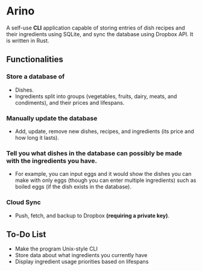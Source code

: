# Arino
A self-use **CLI** application capable of storing entries of dish recipes and their ingredients using SQLite, and sync the database using Dropbox API. It is written in Rust.

## Functionalities
### Store a database of
- Dishes.
- Ingredients split into groups (vegetables, fruits, dairy, meats, and condiments), and their prices and lifespans.
### Manually update the database
- Add, update, remove new dishes, recipes, and ingredients (its price and how long it lasts).
### Tell you what dishes in the database can possibly be made with the ingredients you have.
- For example, you can input eggs and it would show the dishes you can make with only eggs (though you can enter multiple ingredients) such as boiled eggs (if the dish exists in the database).
### Cloud Sync
- Push, fetch, and backup to Dropbox **(requiring a private key)**.

## To-Do List
- Make the program Unix-style CLI
- Store data about what ingredients you currently have
- Display ingredient usage priorities based on lifespans
